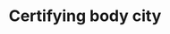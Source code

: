 ---
title: 'Certifying body city'
field: 'is.certifyingBody.city'
slug: 'is-certifyingbody-city'
description: 'Complete name of a city or town in an address'
required: False
module: 'Assurance'
cluster: 'Certification'
policy: 'Free value. Single value only.'
layout: 'home'
---